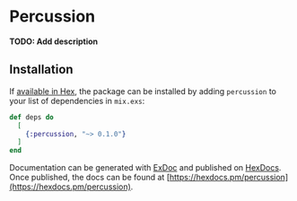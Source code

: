 # Percussion

**TODO: Add description**

## Installation

If [available in Hex](https://hex.pm/docs/publish), the package can be installed
by adding `percussion` to your list of dependencies in `mix.exs`:

```elixir
def deps do
  [
    {:percussion, "~> 0.1.0"}
  ]
end
```

Documentation can be generated with [ExDoc](https://github.com/elixir-lang/ex_doc)
and published on [HexDocs](https://hexdocs.pm). Once published, the docs can
be found at [https://hexdocs.pm/percussion](https://hexdocs.pm/percussion).


